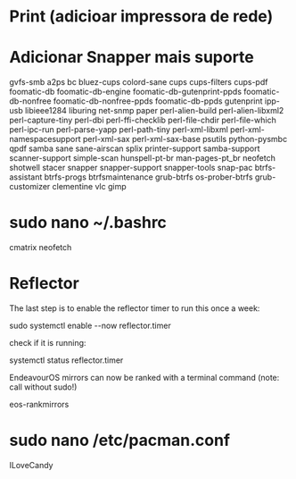 

# Print (adicioar impressora de rede)
# Adicionar Snapper mais suporte

gvfs-smb a2ps bc bluez-cups colord-sane cups cups-filters cups-pdf foomatic-db foomatic-db-engine foomatic-db-gutenprint-ppds foomatic-db-nonfree foomatic-db-nonfree-ppds foomatic-db-ppds gutenprint ipp-usb libieee1284 liburing net-snmp paper perl-alien-build perl-alien-libxml2 perl-capture-tiny perl-dbi perl-ffi-checklib perl-file-chdir perl-file-which perl-ipc-run perl-parse-yapp perl-path-tiny perl-xml-libxml perl-xml-namespacesupport perl-xml-sax perl-xml-sax-base psutils python-pysmbc qpdf samba sane sane-airscan splix printer-support samba-support scanner-support simple-scan hunspell-pt-br man-pages-pt_br neofetch shotwell stacer snapper snapper-support snapper-tools snap-pac btrfs-assistant btrfs-progs btrfsmaintenance grub-btrfs os-prober-btrfs grub-customizer clementine vlc gimp


# sudo nano ~/.bashrc

cmatrix neofetch

# Reflector

The last step is to enable the reflector timer to run this once a week:

sudo systemctl enable --now reflector.timer

check if it is running:

systemctl status reflector.timer

EndeavourOS mirrors can now be ranked with a terminal command (note: call without sudo!)

eos-rankmirrors

# sudo nano /etc/pacman.conf
ILoveCandy
